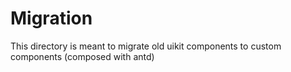 # Migration
This directory is meant to migrate old uikit components to custom components (composed with antd) 